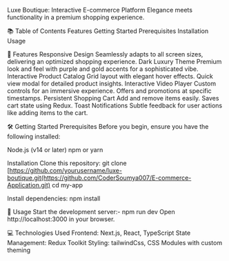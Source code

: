 Luxe Boutique: Interactive E-commerce Platform
Elegance meets functionality in a premium shopping experience.



📚 Table of Contents
Features
Getting Started
Prerequisites
Installation
Usage


🌟 Features
Responsive Design
Seamlessly adapts to all screen sizes, delivering an optimized shopping experience.
Dark Luxury Theme
Premium look and feel with purple and gold accents for a sophisticated vibe.
Interactive Product Catalog
Grid layout with elegant hover effects.
Quick view modal for detailed product insights.
Interactive Video Player
Custom controls for an immersive experience.
Offers and promotions at specific timestamps.
Persistent Shopping Cart
Add and remove items easily.
Saves cart state using Redux.
Toast Notifications
Subtle feedback for user actions like adding items to the cart.


🛠️ Getting Started
Prerequisites
Before you begin, ensure you have the following installed:

Node.js (v14 or later)
npm or yarn

Installation
Clone this repository:
git clone [https://github.com/yourusername/luxe-boutique.git(https://github.com/CoderSoumya007/E-commerce-Application.git)
cd my-app

Install dependencies:
npm install

🚀 Usage
Start the development server:-
npm run dev
Open http://localhost:3000 in your browser.


💻 Technologies Used
Frontend: Next.js, React, TypeScript
State Management: Redux Toolkit
Styling: tailwindCss, CSS Modules with custom theming
